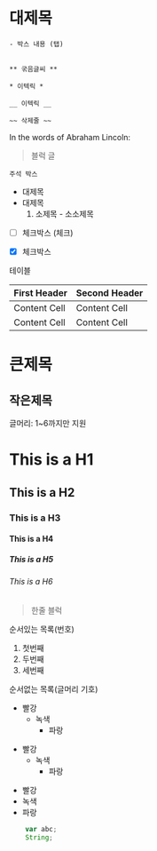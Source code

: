 # 대제목

    - 박스 내용 (탭)


    ** 굮음글씨 **

    * 이텍릭 *

    __ 이텍릭 __

    ~~ 삭제줄 ~~


In the words of Abraham Lincoln:

> 블럭 글

```
주석 박스
```

 - 대제목
 - 대제목
   1. 소제목
            - 소소제목

 - [ ] 체크박스 (체크)
 - [x] 체크박스 


테이블

First Header  | Second Header
------------- | -------------
Content Cell  | Content Cell
Content Cell  | Content Cell

큰제목
=============

작은제목
-------------

글머리: 1~6까지만 지원

# This is a H1
## This is a H2
### This is a H3
#### This is a H4
##### This is a H5
###### This is a H6

> 한줄 블럭

순서있는 목록(번호)    
1. 첫번째
2. 두번째
3. 세번째

순서없는 목록(글머리 기호)

* 빨강
  * 녹색
    * 파랑

+ 빨강
  + 녹색
    + 파랑

- 빨강
- 녹색
- 파랑    


```javascript
    var abc;
    String;
 
```

